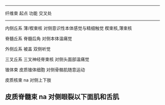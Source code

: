------------ ---------------- ------------------------------
   纤维束          起点                    功能                交叉处
------------ ---------------- ------------------------------
  内侧丘系      薄/楔束核      对侧意识性本体感觉与精细触觉  楔束核,薄束核  

  脊髓丘系       脊髓后角             对侧本体温痛觉        

  外侧丘系         被盖                  双侧听觉           

  三叉丘系    三叉神经脊束核         对侧头面部温痛觉       

   锥体束      皮质锥体细胞         对侧骨骼肌随意运动      

  皮质核束          na                  对侧上下肢          

 皮质脊髓束         na            对侧眼裂以下面肌和舌肌    
------------------------------------------------------------
